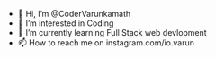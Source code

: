 - 👋 Hi, I’m @CoderVarunkamath
- 👀 I’m interested in Coding
- 🌱 I’m currently learning Full Stack web devlopment
- 📫 How to reach me on instagram.com/io.varun

<!---
CoderVarunkamath/CoderVarunkamath is a ✨ special ✨ repository because its `README.md` (this file) appears on your GitHub profile.
You can click the Preview link to take a look at your changes.
--->
